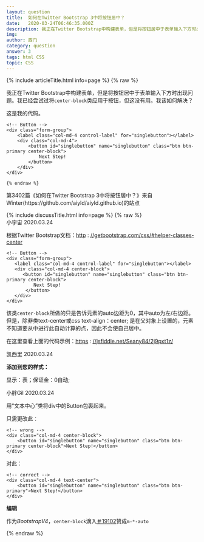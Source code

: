 ```yaml
---
layout: question
title:  如何在Twitter Bootstrap 3中将按钮居中？
date:   2020-03-24T06:46:35.000Z
description: 我正在Twitter Bootstrap中构建表单，但是将按钮居中于表单输入下方时出现问题。我已经尝试过将center-block类应用于按钮，但这没有用...
img: 
author: 西门
category: question
answer: 3
tags: html CSS
topic: CSS
---
```

<div class="article-root">
  <div class="article">
    {% include articleTitle.html info=page %}
    {% raw %}
    <div class="article-content"><p><font style="vertical-align: inherit;"><font style="vertical-align: inherit;">我正在Twitter Bootstrap中构建表单，但是将按钮居中于表单输入下方时出现问题。</font><font style="vertical-align: inherit;">我已经尝试过将</font></font><code>center-block</code><font style="vertical-align: inherit;"><font style="vertical-align: inherit;">类应用于按钮，但这没有用。</font><font style="vertical-align: inherit;">我该如何解决？</font></font></p>

<p><font style="vertical-align: inherit;"><font style="vertical-align: inherit;">这是我的代码。</font></font></p>

<pre><code>&lt;!-- Button --&gt;<font></font>
&lt;div class="form-group"&gt;<font></font>
    &lt;label class="col-md-4 control-label" for="singlebutton"&gt;&lt;/label&gt;<font></font>
    &lt;div class="col-md-4"&gt;<font></font>
        &lt;button id="singlebutton" name="singlebutton" class="btn btn-primary center-block"&gt;<font></font>
            Next Step!<font></font>
        &lt;/button&gt;<font></font>
    &lt;/div&gt;<font></font>
&lt;/div&gt;<font></font>
</code></pre></div>
    {% endraw %}
  </div>
  <p class="winter_mark">第3402篇《如何在Twitter Bootstrap 3中将按钮居中？》来自Winter(https://github.com/aiyld/aiyld.github.io)的站点</p>
  <div class="discuss-wrapper">
    {% include discussTitle.html info=page %}
    {% raw %}
    <div class="discuss-item">
        <div class="discuss-parent">
          <div class="discuss-meta">
            <span class="discuss-user">小宇宙</span>
            <span class="discuss-time">2020.03.24</span>
          </div>
          <div class="discuss-comment"><p><font style="vertical-align: inherit;"><font style="vertical-align: inherit;">根据Twitter Bootstrap文档：</font><a href="http://getbootstrap.com/css/#helper-classes-center" rel="noreferrer"><font style="vertical-align: inherit;">http</font></a><font style="vertical-align: inherit;"> : </font></font><a href="http://getbootstrap.com/css/#helper-classes-center" rel="noreferrer"><font style="vertical-align: inherit;"><font style="vertical-align: inherit;">//getbootstrap.com/css/#helper-classes-center</font></font></a></p>

<pre><code>&lt;!-- Button --&gt;<font></font>
&lt;div class="form-group"&gt;<font></font>
   &lt;label class="col-md-4 control-label" for="singlebutton"&gt;&lt;/label&gt;<font></font>
   &lt;div class="col-md-4 center-block"&gt;<font></font>
      &lt;button id="singlebutton" name="singlebutton" class="btn btn-primary center-block"&gt;<font></font>
          Next Step!<font></font>
       &lt;/button&gt;<font></font>
   &lt;/div&gt;  <font></font>
&lt;/div&gt;<font></font>
</code></pre>

<p><font style="vertical-align: inherit;"><font style="vertical-align: inherit;">该类</font></font><code>center-block</code><font style="vertical-align: inherit;"><font style="vertical-align: inherit;">所做的只是告诉元素的auto边距为0，其中auto为左/右边距。</font><font style="vertical-align: inherit;">但是，除非类text-center或css text-align：center; </font><font style="vertical-align: inherit;">是在父对象上设置的，元素不知道要从中进行此自动计算的点，因此不会使自己居中。</font></font></p>

<p><font style="vertical-align: inherit;"><font style="vertical-align: inherit;">在这里查看上面的代码示例：</font><a href="https://jsfiddle.net/Seany84/2j9pxt1z/" rel="noreferrer"><font style="vertical-align: inherit;">https</font></a><font style="vertical-align: inherit;"> : </font></font><a href="https://jsfiddle.net/Seany84/2j9pxt1z/" rel="noreferrer"><font style="vertical-align: inherit;"><font style="vertical-align: inherit;">//jsfiddle.net/Seany84/2j9pxt1z/</font></font></a></p></div>
        </div></div><div class="discuss-item">
        <div class="discuss-parent">
          <div class="discuss-meta">
            <span class="discuss-user">凯西里</span>
            <span class="discuss-time">2020.03.24</span>
          </div>
          <div class="discuss-comment"><p><strong><font style="vertical-align: inherit;"><font style="vertical-align: inherit;">添加到您的样式：</font></font></strong></p>

<p><font style="vertical-align: inherit;"><font style="vertical-align: inherit;">显示：表；</font><font style="vertical-align: inherit;">保证金：0自动;</font></font></p></div>
        </div></div><div class="discuss-item">
        <div class="discuss-parent">
          <div class="discuss-meta">
            <span class="discuss-user">小胖Gil</span>
            <span class="discuss-time">2020.03.24</span>
          </div>
          <div class="discuss-comment"><p><font style="vertical-align: inherit;"><font style="vertical-align: inherit;">用“文本中心”类将div中的Button包裹起来。</font></font></p>

<p><font style="vertical-align: inherit;"><font style="vertical-align: inherit;">只需更改此：</font></font></p>

<pre><code>&lt;!-- wrong --&gt;<font></font>
&lt;div class="col-md-4 center-block"&gt;<font></font>
    &lt;button id="singlebutton" name="singlebutton" class="btn btn-primary center-block"&gt;Next Step!&lt;/button&gt;<font></font>
&lt;/div&gt;<font></font>
</code></pre>

<p><font style="vertical-align: inherit;"><font style="vertical-align: inherit;">对此： </font></font></p>

<pre><code>&lt;!-- correct --&gt;<font></font>
&lt;div class="col-md-4 text-center"&gt; <font></font>
    &lt;button id="singlebutton" name="singlebutton" class="btn btn-primary"&gt;Next Step!&lt;/button&gt; <font></font>
&lt;/div&gt;<font></font>
</code></pre>

<p><strong><font style="vertical-align: inherit;"><font style="vertical-align: inherit;">编辑</font></font></strong></p>

<p><font style="vertical-align: inherit;"><font style="vertical-align: inherit;">作为</font></font><em><font style="vertical-align: inherit;"><font style="vertical-align: inherit;">BootstrapV4</font></font></em><font style="vertical-align: inherit;"><font style="vertical-align: inherit;">，</font></font><code>center-block</code><font style="vertical-align: inherit;"><font style="vertical-align: inherit;">滴入</font></font><a href="https://github.com/twbs/bootstrap/pull/19102" rel="noreferrer" title="＃19102"><font style="vertical-align: inherit;"><font style="vertical-align: inherit;">＃19102</font></font></a><font style="vertical-align: inherit;"><font style="vertical-align: inherit;">赞成</font></font><code>m-*-auto</code></p></div>
        </div></div>
    {% endraw %}
  </div>
<div>
